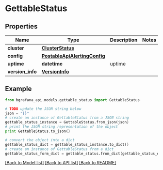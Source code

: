 # GettableStatus


## Properties
Name | Type | Description | Notes
------------ | ------------- | ------------- | -------------
**cluster** | [**ClusterStatus**](ClusterStatus.md) |  | 
**config** | [**PostableApiAlertingConfig**](PostableApiAlertingConfig.md) |  | 
**uptime** | **datetime** | uptime | 
**version_info** | [**VersionInfo**](VersionInfo.md) |  | 

## Example

```python
from bgrafana_api.models.gettable_status import GettableStatus

# TODO update the JSON string below
json = "{}"
# create an instance of GettableStatus from a JSON string
gettable_status_instance = GettableStatus.from_json(json)
# print the JSON string representation of the object
print GettableStatus.to_json()

# convert the object into a dict
gettable_status_dict = gettable_status_instance.to_dict()
# create an instance of GettableStatus from a dict
gettable_status_form_dict = gettable_status.from_dict(gettable_status_dict)
```
[[Back to Model list]](../README.md#documentation-for-models) [[Back to API list]](../README.md#documentation-for-api-endpoints) [[Back to README]](../README.md)


